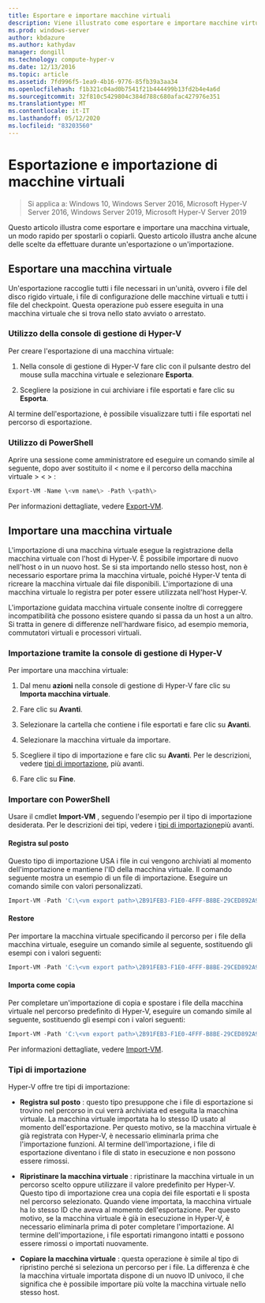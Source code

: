 ```yaml
---
title: Esportare e importare macchine virtuali
description: Viene illustrato come esportare e importare macchine virtuali utilizzando la console di gestione di Hyper-V o Windows PowerShell.
ms.prod: windows-server
author: kbdazure
ms.author: kathydav
manager: dongill
ms.technology: compute-hyper-v
ms.date: 12/13/2016
ms.topic: article
ms.assetid: 7fd996f5-1ea9-4b16-9776-85fb39a3aa34
ms.openlocfilehash: f1b321c04ad0b7541f21b444499b13fd2b4e4a6d
ms.sourcegitcommit: 32f810c5429804c384d788c680afac427976e351
ms.translationtype: MT
ms.contentlocale: it-IT
ms.lasthandoff: 05/12/2020
ms.locfileid: "83203560"
---
```

# <a name="export-and-import-virtual-machines"></a>Esportazione e importazione di macchine virtuali

> Si applica a: Windows 10, Windows Server 2016, Microsoft Hyper-V Server 2016, Windows Server 2019, Microsoft Hyper-V Server 2019

Questo articolo illustra come esportare e importare una macchina virtuale, un modo rapido per spostarli o copiarli. Questo articolo illustra anche alcune delle scelte da effettuare durante un'esportazione o un'importazione.

## <a name="export-a-virtual-machine"></a>Esportare una macchina virtuale

Un'esportazione raccoglie tutti i file necessari in un'unità, ovvero i file del disco rigido virtuale, i file di configurazione delle macchine virtuali e tutti i file del checkpoint. Questa operazione può essere eseguita in una macchina virtuale che si trova nello stato avviato o arrestato.

### <a name="using-hyper-v-manager"></a>Utilizzo della console di gestione di Hyper-V

Per creare l'esportazione di una macchina virtuale:

1. Nella console di gestione di Hyper-V fare clic con il pulsante destro del mouse sulla macchina virtuale e selezionare **Esporta**.

2. Scegliere la posizione in cui archiviare i file esportati e fare clic su **Esporta**.

Al termine dell'esportazione, è possibile visualizzare tutti i file esportati nel percorso di esportazione.

### <a name="using-powershell"></a>Utilizzo di PowerShell

Aprire una sessione come amministratore ed eseguire un comando simile al seguente, dopo aver sostituito il \< nome e il percorso della macchina virtuale \> \< \> :

```powershell
Export-VM -Name \<vm name\> -Path \<path\>
```

Per informazioni dettagliate, vedere [Export-VM](https://docs.microsoft.com/powershell/module/hyper-v/export-vm).

## <a name="import-a-virtual-machine"></a>Importare una macchina virtuale

L'importazione di una macchina virtuale esegue la registrazione della macchina virtuale con l'host di Hyper-V. È possibile importare di nuovo nell'host o in un nuovo host. Se si sta importando nello stesso host, non è necessario esportare prima la macchina virtuale, poiché Hyper-V tenta di ricreare la macchina virtuale dai file disponibili. L'importazione di una macchina virtuale lo registra per poter essere utilizzata nell'host Hyper-V.

L'importazione guidata macchina virtuale consente inoltre di correggere incompatibilità che possono esistere quando si passa da un host a un altro. Si tratta in genere di differenze nell'hardware fisico, ad esempio memoria, commutatori virtuali e processori virtuali.

### <a name="import-using-hyper-v-manager"></a>Importazione tramite la console di gestione di Hyper-V

Per importare una macchina virtuale:

1. Dal menu **azioni** nella console di gestione di Hyper-V fare clic su **Importa macchina virtuale**.

2. Fare clic su **Avanti**.

3. Selezionare la cartella che contiene i file esportati e fare clic su **Avanti**.

4. Selezionare la macchina virtuale da importare.

5. Scegliere il tipo di importazione e fare clic su **Avanti**. Per le descrizioni, vedere [tipi di importazione](#import-types), più avanti.

6. Fare clic su **Fine**.

### <a name="import-using-powershell"></a>Importare con PowerShell

Usare il cmdlet **Import-VM** , seguendo l'esempio per il tipo di importazione desiderata. Per le descrizioni dei tipi, vedere i [tipi di importazione](#import-types)più avanti.

#### <a name="register-in-place"></a>Registra sul posto

Questo tipo di importazione USA i file in cui vengono archiviati al momento dell'importazione e mantiene l'ID della macchina virtuale. Il comando seguente mostra un esempio di un file di importazione. Eseguire un comando simile con valori personalizzati.

```powershell
Import-VM -Path 'C:\<vm export path>\2B91FEB3-F1E0-4FFF-B8BE-29CED892A95A.vmcx'
```

#### <a name="restore"></a>Restore

Per importare la macchina virtuale specificando il percorso per i file della macchina virtuale, eseguire un comando simile al seguente, sostituendo gli esempi con i valori seguenti:

```powershell
Import-VM -Path 'C:\<vm export path>\2B91FEB3-F1E0-4FFF-B8BE-29CED892A95A.vmcx' -Copy -VhdDestinationPath 'D:\Virtual Machines\WIN10DOC' -VirtualMachinePath 'D:\Virtual Machines\WIN10DOC'
```

#### <a name="import-as-a-copy"></a>Importa come copia

Per completare un'importazione di copia e spostare i file della macchina virtuale nel percorso predefinito di Hyper-V, eseguire un comando simile al seguente, sostituendo gli esempi con i valori seguenti:

``` PowerShell
Import-VM -Path 'C:\<vm export path>\2B91FEB3-F1E0-4FFF-B8BE-29CED892A95A.vmcx' -Copy -GenerateNewId
```

Per informazioni dettagliate, vedere [Import-VM](https://docs.microsoft.com/powershell/module/hyper-v/import-vm).

### <a name="import-types"></a>Tipi di importazione

Hyper-V offre tre tipi di importazione:

- **Registra sul posto** : questo tipo presuppone che i file di esportazione si trovino nel percorso in cui verrà archiviata ed eseguita la macchina virtuale. La macchina virtuale importata ha lo stesso ID usato al momento dell'esportazione. Per questo motivo, se la macchina virtuale è già registrata con Hyper-V, è necessario eliminarla prima che l'importazione funzioni. Al termine dell'importazione, i file di esportazione diventano i file di stato in esecuzione e non possono essere rimossi.

- **Ripristinare la macchina virtuale** : ripristinare la macchina virtuale in un percorso scelto oppure utilizzare il valore predefinito per Hyper-V. Questo tipo di importazione crea una copia dei file esportati e li sposta nel percorso selezionato. Quando viene importata, la macchina virtuale ha lo stesso ID che aveva al momento dell'esportazione. Per questo motivo, se la macchina virtuale è già in esecuzione in Hyper-V, è necessario eliminarla prima di poter completare l'importazione. Al termine dell'importazione, i file esportati rimangono intatti e possono essere rimossi o importati nuovamente.

- **Copiare la macchina virtuale** : questa operazione è simile al tipo di ripristino perché si seleziona un percorso per i file. La differenza è che la macchina virtuale importata dispone di un nuovo ID univoco, il che significa che è possibile importare più volte la macchina virtuale nello stesso host.


